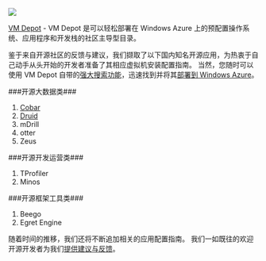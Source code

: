 ![](https://vmdepot.msopentech.cn/Images/VMDepotLogo.png)


[VM Depot](https://vmdepot.msopentech.cn/List/Index) - VM Depot 是可以轻松部署在 Windows Azure 上的预配置操作系统、应用程序和开发栈的社区主导型目录。

鉴于来自开源社区的反馈与建议，我们撷取了以下国内知名开源应用，为热衷于自己动手从头开始的开发者准备了其相应虚拟机安装配置指南。 当然，您随时可以使用 VM Depot 自带的[强大搜索功能](https://vmdepot.msopentech.cn/Help/Community/Finding.cshtml)，迅速找到并将其[部署到 Windows Azure](https://vmdepot.msopentech.cn/Help/Help.cshtml#using)。 

###开源大数据类###
1. [Cobar](/documentation/articles/MSOpenTech_CobarVM_Install)
2. [Druid](/documentation/articles/MSOpenTech_DruidVM_Install)
3. mDrill
4. otter
5. Zeus

###开源开发运营类###
1. TProfiler
2. Minos

###开源框架工具类###
1. Beego
2. Egret Engine


随着时间的推移，我们还将不断追加相关的应用配置指南。 我们一如既往的欢迎开源开发者为我们[提供建议与反馈](mailto:msopentechcn@microsoft.com)。
